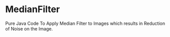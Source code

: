 MedianFilter
============

Pure Java Code To Apply Median Filter to Images which results in Reduction of Noise on the Image.
